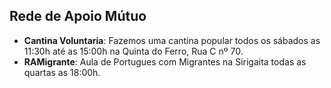 ## Rede de Apoio Mútuo

* **Cantina Voluntaria**: Fazemos uma cantina popular todos os sábados as 11:30h até as 15:00h na Quinta do Ferro, Rua C nº 70.
* **RAMigrante**: Aula de Portugues com Migrantes na Sirigaita todas as quartas as 18:00h.